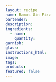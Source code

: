 ```yaml
---
layout: recipe
name: Ramos Gin Fizz
bartender:
description:
ingredients:
  - name:
    quantity:
garnish:
glass:
instructions_html:
image:
tags:
products:
featured: false
---
```

